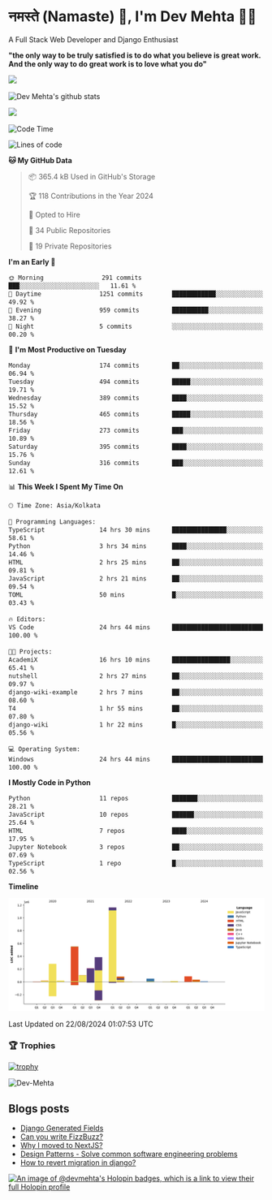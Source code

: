 # नमस्ते (Namaste) :pray:, I'm Dev Mehta :man_technologist:
A Full Stack Web Developer and Django Enthusiast

**"the only way to be truly satisfied is to do what you believe is great work. And the only way to do great work is to love what you do"**

<img src="https://github-readme-stats.vercel.app/api?username=Dev-Mehta&show=reviews,discussions_started,discussions_answered,prs_merged,prs_merged_percentage" />

![Dev Mehta's github stats](https://github-readme-stats.vercel.app/api?username=Dev-Mehta&count_private=true&show_icons=true&theme=nightowl)

<img src="https://komarev.com/ghpvc/?username=Dev-Mehta" />

<!--START_SECTION:waka-->
![Code Time](http://img.shields.io/badge/Code%20Time-329%20hrs%204%20mins-blue)

![Lines of code](https://img.shields.io/badge/From%20Hello%20World%20I%27ve%20Written-3.0%20million%20lines%20of%20code-blue)

**🐱 My GitHub Data** 

> 📦 365.4 kB Used in GitHub's Storage 
 > 
> 🏆 118 Contributions in the Year 2024
 > 
> 💼 Opted to Hire
 > 
> 📜 34 Public Repositories 
 > 
> 🔑 19 Private Repositories 
 > 
**I'm an Early 🐤** 

```text
🌞 Morning                291 commits         ███░░░░░░░░░░░░░░░░░░░░░░   11.61 % 
🌆 Daytime                1251 commits        ████████████░░░░░░░░░░░░░   49.92 % 
🌃 Evening                959 commits         ██████████░░░░░░░░░░░░░░░   38.27 % 
🌙 Night                  5 commits           ░░░░░░░░░░░░░░░░░░░░░░░░░   00.20 % 
```
📅 **I'm Most Productive on Tuesday** 

```text
Monday                   174 commits         ██░░░░░░░░░░░░░░░░░░░░░░░   06.94 % 
Tuesday                  494 commits         █████░░░░░░░░░░░░░░░░░░░░   19.71 % 
Wednesday                389 commits         ████░░░░░░░░░░░░░░░░░░░░░   15.52 % 
Thursday                 465 commits         █████░░░░░░░░░░░░░░░░░░░░   18.56 % 
Friday                   273 commits         ███░░░░░░░░░░░░░░░░░░░░░░   10.89 % 
Saturday                 395 commits         ████░░░░░░░░░░░░░░░░░░░░░   15.76 % 
Sunday                   316 commits         ███░░░░░░░░░░░░░░░░░░░░░░   12.61 % 
```


📊 **This Week I Spent My Time On** 

```text
🕑︎ Time Zone: Asia/Kolkata

💬 Programming Languages: 
TypeScript               14 hrs 30 mins      ███████████████░░░░░░░░░░   58.61 % 
Python                   3 hrs 34 mins       ████░░░░░░░░░░░░░░░░░░░░░   14.46 % 
HTML                     2 hrs 25 mins       ██░░░░░░░░░░░░░░░░░░░░░░░   09.81 % 
JavaScript               2 hrs 21 mins       ██░░░░░░░░░░░░░░░░░░░░░░░   09.54 % 
TOML                     50 mins             █░░░░░░░░░░░░░░░░░░░░░░░░   03.43 % 

🔥 Editors: 
VS Code                  24 hrs 44 mins      █████████████████████████   100.00 % 

🐱‍💻 Projects: 
AcademiX                 16 hrs 10 mins      ████████████████░░░░░░░░░   65.41 % 
nutshell                 2 hrs 27 mins       ██░░░░░░░░░░░░░░░░░░░░░░░   09.97 % 
django-wiki-example      2 hrs 7 mins        ██░░░░░░░░░░░░░░░░░░░░░░░   08.60 % 
T4                       1 hr 55 mins        ██░░░░░░░░░░░░░░░░░░░░░░░   07.80 % 
django-wiki              1 hr 22 mins        █░░░░░░░░░░░░░░░░░░░░░░░░   05.56 % 

💻 Operating System: 
Windows                  24 hrs 44 mins      █████████████████████████   100.00 % 
```

**I Mostly Code in Python** 

```text
Python                   11 repos            ███████░░░░░░░░░░░░░░░░░░   28.21 % 
JavaScript               10 repos            ██████░░░░░░░░░░░░░░░░░░░   25.64 % 
HTML                     7 repos             ████░░░░░░░░░░░░░░░░░░░░░   17.95 % 
Jupyter Notebook         3 repos             ██░░░░░░░░░░░░░░░░░░░░░░░   07.69 % 
TypeScript               1 repo              █░░░░░░░░░░░░░░░░░░░░░░░░   02.56 % 
```



**Timeline**

![Lines of Code chart](https://raw.githubusercontent.com/Dev-Mehta/Dev-Mehta/master/assets/bar_graph.png)


 Last Updated on 22/08/2024 01:07:53 UTC
<!--END_SECTION:waka-->

### 🏆 Trophies
[![trophy](https://github-profile-trophy.vercel.app/?username=Dev-Mehta&row=2&column=3&margin-w=15&margin-h=15&no-bg=true&frame=false&theme=onestar)](https://github.com/ryo-ma/github-profile-trophy)

<img align="center" src="https://github-readme-streak-stats.herokuapp.com/?user=Dev-Mehta&" alt="Dev-Mehta" />

## Blogs posts<!-- BLOG-POST-LIST:START -->
- [Django Generated Fields](https://simplifiedweb.netlify.app/django-generated-fields)
- [Can you write FizzBuzz?](https://simplifiedweb.netlify.app/can-you-write-fizzbuzz)
- [Why I moved to NextJS?](https://simplifiedweb.netlify.app/why-i-moved-to-nextjs)
- [Design Patterns - Solve common software engineering problems](https://simplifiedweb.netlify.app/design-patterns-solve-common-software-engineering-problems)
- [How to revert migration in django?](https://simplifiedweb.netlify.app/how-to-revert-migration-in-django)
<!-- BLOG-POST-LIST:END -->

[![An image of @devmehta's Holopin badges, which is a link to view their full Holopin profile](https://holopin.me/devmehta)](https://holopin.io/@devmehta)
